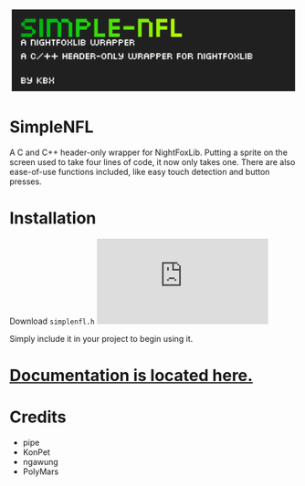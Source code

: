 ![logo](./brand/banner.png)

# SimpleNFL
A C and C++ header-only wrapper for NightFoxLib.
Putting a sprite on the screen used to take four lines of code, it now only takes one.
There are also ease-of-use functions included, like easy touch detection and button presses.


# Installation
Download ```simplenfl.h``` ![here](https://github.com/pipe/SimpleNFL/blob/master/include/simplenfl.h)

Simply include it in your project to begin using it.

# [Documentation is located here.](https://github.com/pipe/SimpleNFL/wiki)

# Credits

- pipe
- KonPet
- ngawung
- PolyMars
